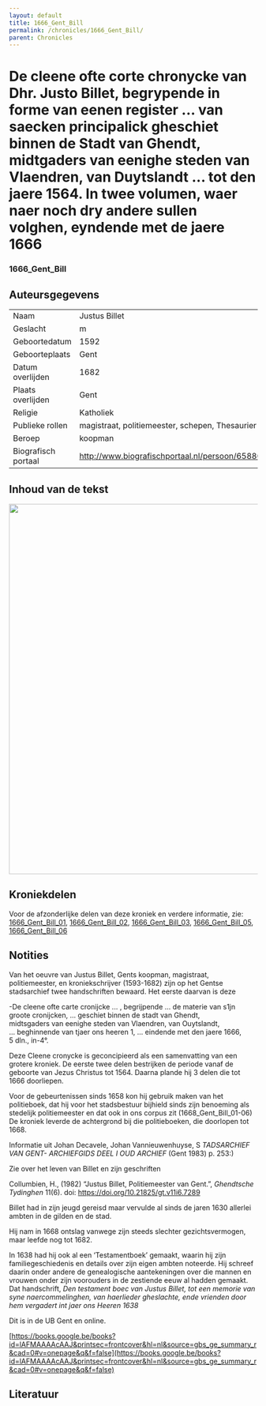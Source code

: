 ```yaml
---
layout: default
title: 1666_Gent_Bill
permalink: /chronicles/1666_Gent_Bill/
parent: Chronicles
--- 
```



# De cleene ofte corte chronycke van Dhr. Justo Billet, begrypende in forme van eenen register ... van saecken principalick gheschiet binnen de Stadt van Ghendt, midtgaders van eenighe steden van Vlaendren, van Duytslandt ... tot den jaere 1564. In twee volumen, waer naer noch dry andere sullen volghen, eyndende met de jaere 1666

### 1666_Gent_Bill 


## Auteursgegevens 

| | | 
| --------------- | --------------- | 
| Naam | Justus Billet | 
| Geslacht | m | 
| Geboortedatum | 1592 | 
| Geboorteplaats | Gent | 
| Datum overlijden | 1682 | 
| Plaats overlijden | Gent | 
| Religie | Katholiek | 
| Publieke rollen | magistraat, politiemeester, schepen, Thesaurier | 
| Beroep | koopman | 
| Biografisch portaal | http://www.biografischportaal.nl/persoon/65880947 | 

## Inhoud van de tekst 


[<img src="..\..\barplots_chronicles\1666_Gent_Bill.jpg" width="750"/>](..\..\barplots_chronicles\1666_Gent_Bill.jpg) 

## Kroniekdelen

Voor de afzonderlijke delen van deze kroniek en verdere informatie, zie: [1666_Gent_Bill_01](https://chroniclingnovelty.github.io/corpus-documentation/chronicles/1666_Gent_Bill_01), [1666_Gent_Bill_02](https://chroniclingnovelty.github.io/corpus-documentation/chronicles/1666_Gent_Bill_02), [1666_Gent_Bill_03](https://chroniclingnovelty.github.io/corpus-documentation/chronicles/1666_Gent_Bill_03), [1666_Gent_Bill_05](https://chroniclingnovelty.github.io/corpus-documentation/chronicles/1666_Gent_Bill_05), [1666_Gent_Bill_06](https://chroniclingnovelty.github.io/corpus-documentation/chronicles/1666_Gent_Bill_06)

## Notities 

Van het oeuvre van Justus Billet, Gents koopman, magistraat,  
politiemeester, en kroniekschrijver (1593-1682) zijn op het Gentse
stadsarchief twee handschriften bewaard. Het eerste daarvan is deze

-De cleene ofte carte cronijcke ... , begrijpende ... de materie van s1jn  
groote cronijcken, ... geschiet binnen de stadt van Ghendt,  
midtsgaders van eenighe steden van Vlaendren, van Ouytslandt,  
... beghinnende van tjaer ons heeren 1, ... eindende met den jaere 1666,  
5 dln., in-4°.

Deze Cleene cronycke is geconcipieerd als een samenvatting van een grotere
kroniek. De eerste twee delen bestrijken de periode vanaf de geboorte van
Jezus Christus tot 1564. Daarna plande hij 3 delen die tot 1666 doorliepen.

Voor de gebeurtenissen sinds 1658 kon hij gebruik maken van het politieboek,
dat hij voor het stadsbestuur bijhield sinds zijn benoeming als stedelijk
politiemeester  en dat ook in ons corpus zit (1668_Gent_Bill_01-06)  De
kroniek leverde de achtergrond bij die politieboeken, die doorlopen tot 1668.

Informatie uit Johan Decavele, Johan Vannieuwenhuyse, S _TADSARCHIEF VAN GENT-
ARCHIEFGIDS DEEL I OUD ARCHIEF_ (Gent 1983) p. 253:)

Zie over het leven van Billet en zijn geschriften

Collumbien, H., (1982) “Justus Billet, Politiemeester van Gent.”,  _Ghendtsche
Tydinghen_  11(6). doi: <https://doi.org/10.21825/gt.v11i6.7289>

Billet had in zijn jeugd gereisd maar vervulde al sinds de jaren 1630 allerlei
ambten in de gilden en de stad.

Hij nam in 1668 ontslag vanwege zijn steeds slechter gezichtsvermogen, maar
leefde nog tot 1682.

In 1638 had hij ook al een ‘Testamentboek’ gemaakt, waarin hij zijn
familiegeschiedenis en details over zijn eigen ambten noteerde. Hij schreef
daarin onder andere de genealogische aantekeningen over die mannen en vrouwen
onder zijn voorouders in de zestiende eeuw al hadden gemaakt. Dat handschrift,
_Den testament boec van Justus Billet, tot een memorie van syne
naercommelinghen, van haerlieder gheslachte, ende vrienden door hem vergadert
int jaer ons Heeren 1638_

Dit is in de UB Gent en online.

[https://books.google.be/books?id=lAFMAAAAcAAJ&printsec=frontcover&hl=nl&source=gbs_ge_summary_r&cad=0#v=onepage&q&f=false](https://books.google.be/books?id=lAFMAAAAcAAJ&printsec=frontcover&hl=nl&source=gbs_ge_summary_r&cad=0#v=onepage&q&f=false)

  



## Literatuur 

